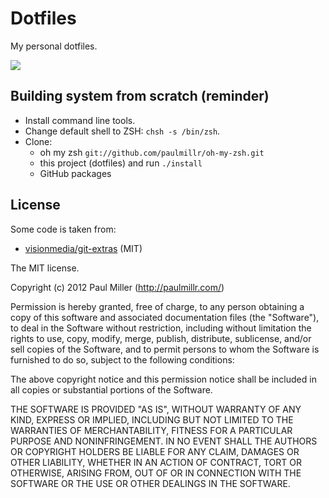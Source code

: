 # Dotfiles
My personal dotfiles.

![](http://f.cl.ly/items/2d0R2n292d0G1n381l0S/Screen%20Shot%202012-07-27%20at%206.37.33%20AM.png)

## Building system from scratch (reminder)

* Install command line tools.
* Change default shell to ZSH: `chsh -s /bin/zsh`.
* Clone:
    * oh my zsh `git://github.com/paulmillr/oh-my-zsh.git`
    * this project (dotfiles) and run `./install`
    * GitHub packages

## License
Some code is taken from:
* [visionmedia/git-extras](https://github.com/visionmedia/git-extras) (MIT)

The MIT license.

Copyright (c) 2012 Paul Miller (http://paulmillr.com/)

Permission is hereby granted, free of charge, to any person obtaining a copy of this software and associated documentation files (the "Software"), to deal in the Software without restriction, including without limitation the rights to use, copy, modify, merge, publish, distribute, sublicense, and/or sell copies of the Software, and to permit persons to whom the Software is furnished to do so, subject to the following conditions:

The above copyright notice and this permission notice shall be included in all copies or substantial portions of the Software.

THE SOFTWARE IS PROVIDED "AS IS", WITHOUT WARRANTY OF ANY KIND, EXPRESS OR IMPLIED, INCLUDING BUT NOT LIMITED TO THE WARRANTIES OF MERCHANTABILITY, FITNESS FOR A PARTICULAR PURPOSE AND NONINFRINGEMENT. IN NO EVENT SHALL THE AUTHORS OR COPYRIGHT HOLDERS BE LIABLE FOR ANY CLAIM, DAMAGES OR OTHER LIABILITY, WHETHER IN AN ACTION OF CONTRACT, TORT OR OTHERWISE, ARISING FROM, OUT OF OR IN CONNECTION WITH THE SOFTWARE OR THE USE OR OTHER DEALINGS IN THE SOFTWARE.
